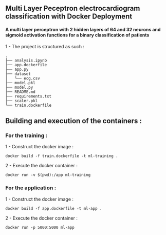 ## Multi Layer Peceptron electrocardiogram classification with Docker Deployment
#### A multi layer perceptron with 2 hidden layers of 64 and 32 neurons and sigmoid activation functions for a binary classification of patients 

1 - The project is structured as such : 
```
.
├── analysis.ipynb
├── app.dockerfile
├── app.py
├── dataset
│   └── ecg.csv
├── model.pkl
├── model.py
├── README.md
├── requirements.txt
├── scaler.pkl
└── train.dockerfile
```
## Building and execution of the containers :

### For the training : 

1 - Construct the docker image :
 
`docker build -f train.dockerfile -t ml-training . `

2 - Execute the docker container :

``` docker run -v $(pwd):/app ml-training ```

### For the application : 

1 -  Construct the docker image :

``docker build -f app.dockerfile -t ml-app .``

2 - Execute the docker container : 

``docker run -p 5000:5000 ml-app``
